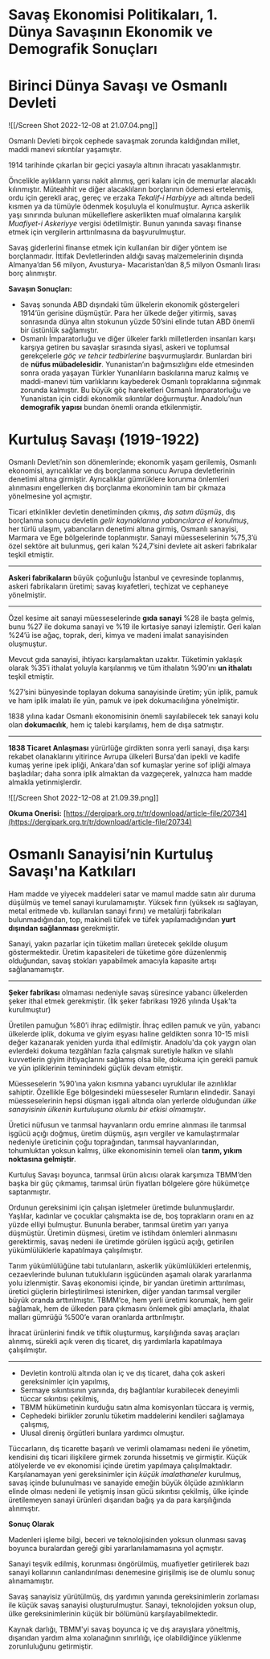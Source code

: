 # Savaş Ekonomisi Politikaları, 1. Dünya Savaşının Ekonomik ve Demografik Sonuçları

# **Birinci Dünya Savaşı ve Osmanlı Devleti**

![[/Screen Shot 2022-12-08 at 21.07.04.png]]

Osmanlı Devleti birçok cephede savaşmak zorunda kaldığından millet, maddi manevi sıkıntılar yaşamıştır. 

1914 tarihinde çıkarlan bir geçici yasayla altının ihracatı yasaklanmıştır.

Öncelikle aylıkların yarısı nakit alınmış, geri kalanı için de memurlar alacaklı kılınmıştır. Müteahhit ve diğer alacaklıların borçlarının ödemesi ertelenmiş, ordu için gerekli araç, gereç ve erzaka *Tekalif-i Harbiyye* adı altında bedeli kısmen ya da tümüyle ödenmek koşuluyla el konulmuştur. Ayrıca askerlik yaşı sınırında bulunan mükelleflere askerlikten muaf olmalarına karşılık *Muafiyet-i Askeriyye* vergisi ödetilmiştir. Bunun yanında savaşı finanse etmek için vergilerin arttırılmasına da başvurulmuştur.

Savaş giderlerini finanse etmek için kullanılan bir diğer yöntem ise borçlanmadır. İttifak Devletlerinden aldığı savaş malzemelerinin dışında Almanya’dan 56 milyon, Avusturya- Macaristan’dan 8,5 milyon Osmanlı lirası borç alınmıştır.

**************************Savaşın Sonuçları:**************************

- Savaş sonunda ABD dışındaki tüm ülkelerin ekonomik göstergeleri 1914’ün gerisine düşmüştür. Para her ülkede değer yitirmiş, savaş sonrasında dünya altın stokunun yüzde 50’sini elinde tutan ABD önemli bir üstünlük sağlamıştır.
- Osmanlı İmparatorluğu ve diğer ülkeler farklı milletlerden insanları karşı karşıya getiren bu savaşlar sırasında siyasî, askeri ve toplumsal gerekçelerle *göç ve tehcir tedbirlerine* başvurmuşlardır. Bunlardan biri de **nüfus mübadelesidir**. Yunanistan’ın bağımsızlığını elde etmesinden sonra orada yaşayan Türkler Yunanlıların baskılarına maruz kalmış ve maddi-manevi tüm varlıklarını kaybederek Osmanlı topraklarına sığınmak zorunda kalmıştır. Bu büyük göç hareketleri Osmanlı İmparatorluğu ve Yunanistan için ciddi ekonomik sıkıntılar doğurmuştur. Anadolu’nun **demografik yapısı** bundan önemli oranda etkilenmiştir.

# **Kurtuluş Savaşı (1919-1922)**

Osmanlı Devleti’nin son dönemlerinde; ekonomik yaşam gerilemiş, Osmanlı ekonomisi, ayrıcalıklar ve dış borçlanma sonucu Avrupa devletlerinin denetimi altına girmiştir. Ayrıcalıklar gümrüklere korunma önlemleri alınmasını engellerken dış borçlanma ekonominin tam bir çıkmaza yönelmesine yol açmıştır.

Ticari etkinlikler devletin denetiminden çıkmış, *dış satım düşmüş*, dış borçlanma sonucu devletin *gelir kaynaklarına yabancılarca el konulmuş*, her türlü ulaşım, yabancıların denetimi altına girmiş, Osmanlı sanayisi, Marmara ve Ege bölgelerinde toplanmıştır. Sanayi müesseselerinin %75,3’ü özel sektöre ait bulunmuş, geri kalan %24,7’sini devlete ait askeri fabrikalar teşkil etmiştir.

---

**Askeri fabrikaların** büyük çoğunluğu İstanbul ve çevresinde toplanmış, askeri fabrikaların üretimi; savaş kıyafetleri, teçhizat ve cephaneye yönelmiştir. 

---

Özel kesime ait sanayi müesseselerinde **gıda sanayi** %28 ile başta gelmiş, bunu %27 ile dokuma sanayi ve %19 ile kırtasiye sanayi izlemiştir. Geri kalan %24’ü ise ağaç, toprak, deri, kimya ve madeni imalat sanayisinden oluşmuştur.

Mevcut gıda sanayisi, ihtiyacı karşılamaktan uzaktır. Tüketimin yaklaşık olarak %35’i ithalat yoluyla karşılanmış ve tüm ithalatın %90’ını **un ithalatı** teşkil etmiştir.

%27’sini bünyesinde toplayan dokuma sanayisinde üretim; yün iplik, pamuk ve ham iplik imalatı ile yün, pamuk ve ipek dokumacılığına yönelmiştir.

1838 yılına kadar Osmanlı ekonomisinin önemli sayılabilecek tek sanayi kolu olan **dokumacılık**, hem iç talebi karşılamış, hem de dışa satmıştır.

---

**1838 Ticaret Anlaşması** yürürlüğe girdikten sonra yerli sanayi, dışa karşı rekabet olanaklarını yitirince Avrupa ülkeleri Bursa'dan ipekli ve kadife kumaş yerine ipek ipliği, Ankara'dan sof kumaşlar yerine sof ipliği almaya başladılar; daha sonra iplik almaktan da vazgeçerek, yalnızca ham madde almakla yetinmişlerdir.

![[/Screen Shot 2022-12-08 at 21.09.39.png]]

**Okuma Onerisi:** [https://dergipark.org.tr/tr/download/article-file/20734](https://dergipark.org.tr/tr/download/article-file/20734)

# Osmanlı Sanayisi’nin Kurtuluş Savaşı'na Katkıları

Ham madde ve yiyecek maddeleri satar ve mamul madde satın alır duruma düşülmüş ve temel sanayi kurulamamıştır. Yüksek fırın (yüksek ısı sağlayan, metal eritmede vb. kullanılan sanayi fırını) ve metalürji fabrikaları bulunmadığından, top, makineli tüfek ve tüfek yapılamadığından **yurt dışından sağlanması** gerekmiştir.

Sanayi, yakın pazarlar için tüketim malları üretecek şekilde oluşum göstermektedir. Üretim kapasiteleri de tüketime göre düzenlenmiş olduğundan, savaş stokları yapabilmek amacıyla kapasite artışı sağlanamamıştır.

---

**Şeker fabrikası** olmaması nedeniyle savaş süresince yabancı ülkelerden şeker ithal etmek gerekmiştir. (İlk şeker fabrikası 1926 yılında Uşak'ta kurulmuştur)

Üretilen pamuğun %80’i ihraç edilmiştir. İhraç edilen pamuk ve yün, yabancı ülkelerde iplik, dokuma ve giyim eşyası haline geldikten sonra 10-15 misli değer kazanarak yeniden yurda ithal edilmiştir. Anadolu'da çok yaygın olan evlerdeki dokuma tezgâhları fazla çalışmak suretiyle halkın ve silahlı kuvvetlerin giyim ihtiyaçlarını sağlamış olsa bile, dokuma için gerekli pamuk ve yün ipliklerinin teminindeki güçlük devam etmiştir.

Müesseselerin %90’ına yakın kısmına yabancı uyruklular ile azınlıklar sahiptir. Özellikle Ege bölgesindeki müesseseler Rumların elindedir. Sanayi müesseselerinin hepsi düşman işgali altında olan yerlerde olduğundan *ülke sanayisinin ülkenin kurtuluşuna olumlu bir etkisi olmamıştır*.

Üretici nüfusun ve tarımsal hayvanların ordu emrine alınması ile tarımsal işgücü açığı doğmuş, üretim düşmüş, aşırı vergiler ve kamulaştırmalar nedeniyle üreticinin çoğu toprağından, tarımsal hayvanlarından, tohumluktan yoksun kalmış, ülke ekonomisinin temeli olan **tarım, yıkım noktasına gelmiştir**.

Kurtuluş Savaşı boyunca, tarımsal ürün alıcısı olarak karşımıza TBMM’den başka bir güç çıkmamış, tarımsal ürün fiyatları bölgelere göre hükümetçe saptanmıştır.

Ordunun gereksinimi için çalışan işletmeler üretimde bulunmuşlardır. Yaşlılar, kadınlar ve çocuklar çalışmakta ise de, boş toprakların oranı en az yüzde elliyi bulmuştur. Bununla beraber, tarımsal üretim yarı yarıya düşmüştür. Üretimin düşmesi, üretim ve istihdam önlemleri alınmasını gerektirmiş, savaş nedeni ile üretimde görülen işgücü açığı, getirilen yükümlülüklerle kapatılmaya çalışılmıştır.

Tarım yükümlülüğüne tabi tutulanların, askerlik yükümlülükleri ertelenmiş, cezaevlerinde bulunan tutukluların işgücünden aşamalı olarak yararlanma yolu izlenmiştir. Savaş ekonomisi içinde, bir yandan üretimin arttırılması, üretici güçlerin birleştirilmesi istenirken, diğer yandan tarımsal vergiler büyük oranda arttırılmıştır. TBMM‘ce, hem yerli üretimi korumak, hem gelir sağlamak, hem de ülkeden para çıkmasını önlemek gibi amaçlarla, ithalat malları gümrüğü %500’e varan oranlarda arttırılmıştır.

İhracat ürünlerini fındık ve tiftik oluşturmuş, karşılığında savaş araçları alınmış, sürekli açık veren dış ticaret, dış yardımlarla kapatılmaya çalışılmıştır.

---

- Devletin kontrolü altında olan iç ve dış ticaret, daha çok askeri gereksinimler için yapılmış,
- Sermaye sıkıntısının yanında, dış bağlantılar kurabilecek deneyimli tüccar sıkıntısı çekilmiş,
- TBMM hükümetinin kurduğu satın alma komisyonları tüccara iş vermiş,
- Cephedeki birlikler zorunlu tüketim maddelerini kendileri sağlamaya çalışmış,
- Ulusal direniş örgütleri bunlara yardımcı olmuştur.

Tüccarların, dış ticarette başarılı ve verimli olamaması nedeni ile yönetim, kendisini dış ticari ilişkilere girmek zorunda hissetmiş ve girmiştir. Küçük atölyelerde ve ev ekonomisi içinde üretim yapılmaya çalışılmaktadır. Karşılanamayan yeni gereksinimler için *küçük imalathaneler* kurulmuş, savaş içinde bulunulması ve sanayide emeğin büyük ölçüde azınlıkların elinde olması nedeni ile yetişmiş insan gücü sıkıntısı çekilmiş, ülke içinde üretilemeyen sanayi ürünleri dışarıdan bağış ya da para karşılığında alınmıştır.

**Sonuç Olarak**

Madenleri işleme bilgi, beceri ve teknolojisinden yoksun olunması savaş boyunca buralardan gereği gibi yararlanılamamasına yol açmıştır. 

Sanayi teşvik edilmiş, korunması öngörülmüş, muafiyetler getirilerek bazı sanayi kollarının canlandırılması denemesine girişilmiş ise de olumlu sonuç alınamamıştır.

Savaş sanayisiz yürütülmüş, dış yardımın yanında gereksinimlerin zorlaması ile küçük savaş sanayisi oluşturulmuştur. Sanayi, teknolojiden yoksun olup, ülke gereksinimlerinin küçük bir bölümünü karşılayabilmektedir.

Kaynak darlığı, TBMM'yi savaş boyunca iç ve dış arayışlara yöneltmiş, dışarıdan yardım alma xolanağının sınırlılığı, içe olabildiğince yüklenme zorunluluğunu getirmiştir.